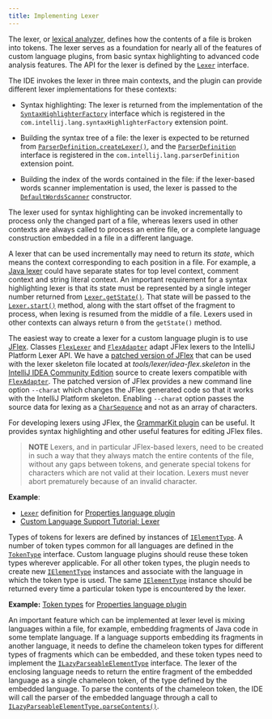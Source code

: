 ```yaml
---
title: Implementing Lexer
---
```

<!-- Copyright 2000-2020 JetBrains s.r.o. and other contributors. Use of this source code is governed by the Apache 2.0 license that can be found in the LICENSE file. -->

The lexer, or [lexical analyzer](https://en.wikipedia.org/wiki/Lexical_analysis), defines how the contents of a file is broken into tokens.
The lexer serves as a foundation for nearly all of the features of custom language plugins, from basic syntax highlighting to advanced code analysis features.
The API for the lexer is defined by the [`Lexer`](upsource:///platform/core-api/src/com/intellij/lexer/Lexer.java) interface.

The IDE invokes the lexer in three main contexts, and the plugin can provide different lexer implementations for these contexts:

*  Syntax highlighting: The lexer is returned from the implementation of the
   [`SyntaxHighlighterFactory`](upsource:///platform/editor-ui-api/src/com/intellij/openapi/fileTypes/SyntaxHighlighterFactory.java)
   interface which is registered in the `com.intellij.lang.syntaxHighlighterFactory` extension point.

*  Building the syntax tree of a file: the lexer is expected to be returned from
   [`ParserDefinition.createLexer()`](upsource:///platform/core-api/src/com/intellij/lang/ParserDefinition.java),
   and the
   [`ParserDefinition`](upsource:///platform/core-api/src/com/intellij/lang/ParserDefinition.java)
   interface is registered in the `com.intellij.lang.parserDefinition` extension point.

*  Building the index of the words contained in the file:
   if the lexer-based words scanner implementation is used, the lexer is passed to the
   [`DefaultWordsScanner`](upsource:///platform/indexing-api/src/com/intellij/lang/cacheBuilder/DefaultWordsScanner.java)
   constructor.

The lexer used for syntax highlighting can be invoked incrementally to process only the changed part of a file, whereas lexers used in other contexts are always called to process an entire file, or a complete language construction embedded in a file in a different language.

A lexer that can be used incrementally may need to return its *state*, which means the context corresponding to each position in a file.
For example, a [Java lexer](upsource:///java/java-psi-impl/src/com/intellij/lang/java/lexer/JavaLexer.java) could have separate states for top level context, comment context and string literal context.
An important requirement for a syntax highlighting lexer is that its state must be represented by a single integer number returned from [`Lexer.getState()`](upsource:///platform/core-api/src/com/intellij/lexer/Lexer.java).
That state will be passed to the [`Lexer.start()`](upsource:///platform/core-api/src/com/intellij/lexer/Lexer.java) method, along with the start offset of the fragment to process, when lexing is resumed from the middle of a file.
Lexers used in other contexts can always return `0` from the `getState()` method.

The easiest way to create a lexer for a custom language plugin is to use [JFlex](https://jflex.de).
Classes [`FlexLexer`](upsource:///platform/core-api/src/com/intellij/lexer/FlexLexer.java) and [`FlexAdapter`](upsource:///platform/core-api/src/com/intellij/lexer/FlexAdapter.java) adapt JFlex lexers to the IntelliJ Platform Lexer API.
We have a [patched version of JFlex](https://github.com/JetBrains/intellij-deps-jflex) that can be used with the lexer skeleton file located at *tools/lexer/idea-flex.skeleton* in the [IntelliJ IDEA Community Edition](https://github.com/JetBrains/intellij-community) source to create lexers compatible with [`FlexAdapter`](upsource:///platform/core-api/src/com/intellij/lexer/FlexAdapter.java).
The patched version of JFlex provides a new command line option `--charat` which changes the JFlex generated code so that it works with the IntelliJ Platform skeleton.
Enabling `--charat` option passes the source data for lexing as a [`CharSequence`](https://docs.oracle.com/javase/8/docs/api/java/lang/CharSequence.html) and not as an array of characters.

For developing lexers using JFlex, the [GrammarKit plugin](https://plugins.jetbrains.com/plugin/6606-grammar-kit) can be useful.
It provides syntax highlighting and other useful features for editing JFlex files.

> **NOTE** Lexers, and in particular JFlex-based lexers, need to be created in such a way that they always match the entire contents of the file, without any gaps between tokens, and generate special tokens for characters which are not valid at their location.
Lexers must never abort prematurely because of an invalid character.

**Example**:
- [`Lexer`](upsource:///plugins/properties/src/com/intellij/lang/properties/parsing/Properties.flex) definition for [Properties language plugin](upsource:///plugins/properties)
- [Custom Language Support Tutorial: Lexer](/tutorials/custom_language_support/lexer_and_parser_definition.md)

Types of tokens for lexers are defined by instances of [`IElementType`](upsource:///platform/core-api/src/com/intellij/psi/tree/IElementType.java).
A number of token types common for all languages are defined in the [`TokenType`](upsource:///platform/core-api/src/com/intellij/psi/TokenType.java) interface.
Custom language plugins should reuse these token types wherever applicable.
For all other token types, the plugin needs to create new [`IElementType`](upsource:///platform/core-api/src/com/intellij/psi/tree/IElementType.java) instances and associate with the language in which the token type is used.
The same [`IElementType`](upsource:///platform/core-api/src/com/intellij/psi/tree/IElementType.java) instance should be returned every time a particular token type is encountered by the lexer.

**Example:**
[Token types](upsource:///plugins/properties/properties-psi-api/src/com/intellij/lang/properties/parsing/PropertiesTokenTypes.java) for [Properties language plugin](upsource:///plugins/properties)

An important feature which can be implemented at lexer level is mixing languages within a file, for example, embedding fragments of Java code in some template language.
If a language supports embedding its fragments in another language, it needs to define the chameleon token types for different types of fragments which can be embedded, and these token types need to implement the [`ILazyParseableElementType`](upsource:///platform/core-api/src/com/intellij/psi/tree/ILazyParseableElementType.java) interface.
The lexer of the enclosing language needs to return the entire fragment of the embedded language as a single chameleon token, of the type defined by the embedded language.
To parse the contents of the chameleon token, the IDE will call the parser of the embedded language through a call to [`ILazyParseableElementType.parseContents()`](upsource:///platform/core-api/src/com/intellij/psi/tree/ILazyParseableElementType.java).
